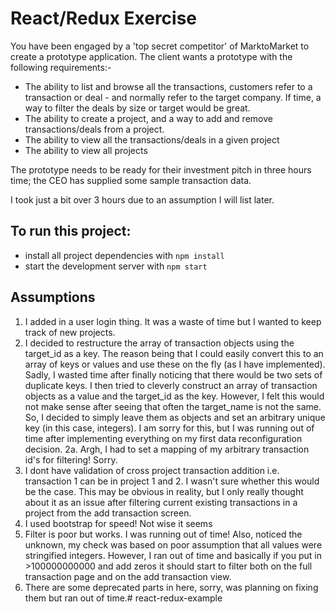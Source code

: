 # React/Redux Exercise

You have been engaged by a 'top secret competitor' of MarktoMarket to create a prototype application. The client wants a prototype with the following requirements:-

  * The ability to list and browse all the transactions, customers refer to a transaction or deal - and normally refer to the target company. If time, a way to filter the deals by size or target would be great.
  * The ability to create a project, and a way to add and remove transactions/deals from a project.
  * The ability to view all the transactions/deals in a given project
  * The ability to view all projects


The prototype needs to be ready for their investment pitch in three hours time; the CEO has supplied some sample transaction data.

I took just a bit over 3 hours due to an assumption I will list later.

## To run this project:

* install all project dependencies with `npm install`
* start the development server with `npm start`

## Assumptions

1. I added in a user login thing. It was a waste of time but I wanted to keep track of new projects.
2. I decided to restructure the array of transaction objects using the target_id as a key. The reason being that I could easily convert this to an array of keys or values and use these on the fly (as I have implemented). Sadly, I wasted time after finally noticing that there would be two sets of duplicate keys. I then tried to cleverly construct an array of transaction objects as a value and the target_id as the key. However, I felt this would not make sense after seeing that often the target_name is not the same. So, I decided to simply leave them as objects and set an arbitrary unique key (in this case, integers). I am sorry for this, but I was running out of time after implementing everything on my first data reconfiguration decision.
2a. Argh, I had to set a mapping of my arbitrary transaction id's for filtering! Sorry.
3. I dont have validation of cross project transaction addition i.e. transaction 1 can be in project 1 and 2. I wasn't sure whether this would be the case. This may be obvious in reality, but I only really thought about it as an issue after filtering current existing transactions in a project from the add transaction screen.
4. I used bootstrap for speed! Not wise it seems
5. Filter is poor but works. I was running out of time! Also, noticed the unknown, my check was based on poor assumption that all values were stringified integers. However, I ran out of time and basically if you put in >100000000000 and add zeros it should start to filter both on the full transaction page and on the add transaction view.
6. There are some deprecated parts in here, sorry, was planning on fixing them but ran out of time.# react-redux-example
